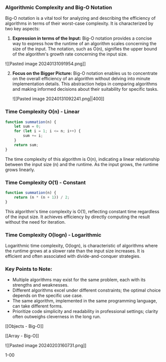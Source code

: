 ### Algorithmic Complexity and Big-O Notation

Big-O notation is a vital tool for analyzing and describing the efficiency of algorithms in terms of their worst-case complexity. It is characterized by two key aspects:

1. **Expression in terms of the Input:**
   Big-O notation provides a concise way to express how the runtime of an algorithm scales concerning the size of the input. The notation, such as O(n), signifies the upper bound of the algorithm's growth rate concerning the input size.

﻿![[Pasted image 20240131091954.png]]

2. **Focus on the Bigger Picture:**
   Big-O notation enables us to concentrate on the overall efficiency of an algorithm without delving into minute implementation details. This abstraction helps in comparing algorithms and making informed decisions about their suitability for specific tasks.

   ![[Pasted image 20240131092241.png||400]]

### Time Complexity O(n) - Linear

```js
function summation(n) {
    let sum = 0;
    for (let i = 1; i <= n; i++) {
        sum += i;
    }
    return sum;
}
```

The time complexity of this algorithm is O(n), indicating a linear relationship between the input size (n) and the runtime. As the input grows, the runtime grows linearly.

### Time Complexity O(1) - Constant

```js
function summation(n) {
    return (n * (n + 1)) / 2;
}
```

This algorithm's time complexity is O(1), reflecting constant time regardless of the input size. It achieves efficiency by directly computing the result without the need for iteration.

### Time Complexity O(logn) - Logarithmic

Logarithmic time complexity, O(logn), is characteristic of algorithms where the runtime grows at a slower rate than the input size increases. It is efficient and often associated with divide-and-conquer strategies.

### Key Points to Note:

- Multiple algorithms may exist for the same problem, each with its strengths and weaknesses.
- Different algorithms excel under different constraints; the optimal choice depends on the specific use case.
- The same algorithm, implemented in the same programming language, can take different forms.
- Prioritize code simplicity and readability in professional settings; clarity often outweighs cleverness in the long run.


[[Objects - Big-O]]

[[Array - Big-O]]



![[Pasted image 20240203160731.png]]





1-00